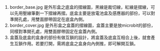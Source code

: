 1. border_base.jpg 是外形盒之底盒的摺線圖，黑線是裁切線，紅線是摺線，可以先用壓線筆劃一下摺線再摺。底盒主要是放電池盒及感應器的部份，可以對準開孔處，用雙面膠帶固定在底盒內側。
2. border_cover.jpg 是外形盒之盒蓋的摺線圖，盒蓋主要是放microbit的部份，同樣對準開孔處，用雙面膠帶固定在盒蓋內側。
3. 盒蓋及底盒的盒身的部份有做互鎖的設計，將盒蓋及底盒互相合上後，就會產生互鎖作用。若要打開，需將底盒之盒身向內側推，即可解開互鎖。

